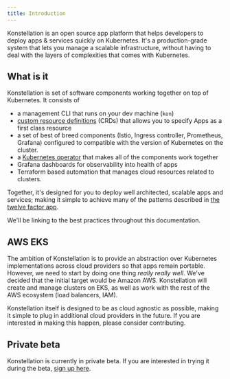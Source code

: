 ```yaml
---
title: Introduction
---
```


Konstellation is an open source app platform that helps developers to deploy apps & services quickly on Kubernetes. It's a production-grade system that lets you manage a scalable infrastructure, without having to deal with the layers of complexities that comes with Kubernetes.

## What is it

Konstellation is set of software components working together on top of Kubernetes. It consists of

* a management CLI that runs on your dev machine (`kon`)
* [custom resource definitions](https://kubernetes.io/docs/tasks/extend-kubernetes/custom-resources/custom-resource-definitions/) (CRDs) that allows you to specify Apps as a first class resource
* a set of best of breed components (Istio, Ingress controller, Prometheus, Grafana) configured to compatible with the version of Kubernetes on the cluster.
* a [Kubernetes operator](https://kubernetes.io/docs/concepts/extend-kubernetes/operator/) that makes all of the components work together
* Grafana dashboards for observability into health of apps
* Terraform based automation that manages cloud resources related to clusters.

Together, it's designed for you to deploy well architected, scalable apps and services; making it simple to achieve many of the patterns described in [the twelve factor app](https://12factor.net/).

We'll be linking to the best practices throughout this documentation.

## AWS EKS

The ambition of Konstellation is to provide an abstraction over Kubernetes implementations across cloud providers so that apps remain portable. However, we need to start by doing one thing _really_ _really_ _well_. We've decided that the initial target would be Amazon AWS. Konstellation will create and manage clusters on EKS, as well as work with the rest of the AWS ecosystem (load balancers, IAM).

Konstellation itself is designed to be as cloud agnostic as possible, making it simple to plug in additional cloud providers in the future. If you are interested in making this happen, please consider contributing.

## Private beta

Konstellation is currently in private beta. If you are interested in trying it during the beta, [sign up here](https://forms.gle/Eh9je8GmS7NRSXf69).
